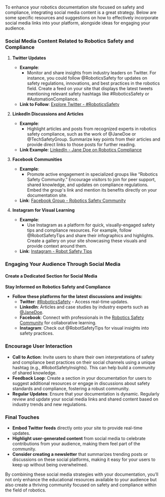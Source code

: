 To enhance your robotics documentation site focused on safety and compliance, integrating social media content is a great strategy. Below are some specific resources and suggestions on how to effectively incorporate social media links into your platform, alongside ideas for engaging your audience.

### Social Media Content Related to Robotics Safety and Compliance

1. **Twitter Updates**
   - **Example**:
     - Monitor and share insights from industry leaders on Twitter. For instance, you could follow @RoboticsSafety for updates on safety regulations, innovations, and best practices in the robotics field. Create a feed on your site that displays the latest tweets mentioning relevant safety hashtags like #RoboticsSafety or #AutomationCompliance.
   - **Link to Follow**: [Explore Twitter - #RoboticsSafety](https://twitter.com/search?q=%23RoboticsSafety)

2. **LinkedIn Discussions and Articles**
   - **Example**:
     - Highlight articles and posts from recognized experts in robotics safety compliance, such as the work of @JaneDoe or @TechSafetyGroup. Summarize key points from their articles and provide direct links to those posts for further reading.
   - **Link Example**: [LinkedIn - Jane Doe on Robotics Compliance](https://www.linkedin.com/in/janedoe)

3. **Facebook Communities**
   - **Example**:
     - Promote active engagement in specialized groups like “Robotics Safety Community.” Encourage visitors to join for peer support, shared knowledge, and updates on compliance regulations. Embed the group's link and mention its benefits directly on your documentation site.
   - **Link**: [Facebook Group - Robotics Safety Community](https://www.facebook.com/groups/roboticsafetycommunity)

4. **Instagram for Visual Learning**
   - **Example**:
     - Use Instagram as a platform for quick, visually-engaged safety tips and compliance resources. For example, follow @RobotSafetyTips and share their infographics and highlights. Create a gallery on your site showcasing these visuals and provide context around them.
   - **Link**: [Instagram - Robot Safety Tips](https://www.instagram.com/robotsafetytips/)

### Engaging Your Audience Through Social Media

#### Create a Dedicated Section for Social Media
**Stay Informed on Robotics Safety and Compliance**
- **Follow these platforms for the latest discussions and insights:**
  - **Twitter**: [#RoboticsSafety](https://twitter.com/search?q=%23RoboticsSafety) - Access real-time updates.
  - **LinkedIn**: Articles and case studies by industry experts such as [@JaneDoe](https://www.linkedin.com/in/janedoe).
  - **Facebook**: Connect with professionals in the [Robotics Safety Community](https://www.facebook.com/groups/roboticsafetycommunity) for collaborative learning.
  - **Instagram**: Check out @RobotSafetyTips for visual insights into safety practices.

### Encourage User Interaction
- **Call to Action**: Invite users to share their own interpretations of safety and compliance best practices on their social channels using a unique hashtag (e.g., #RobotSafetyInsights). This can help build a community of shared knowledge.
- **Feedback Loop**: Create a section in your documentation for users to suggest additional resources or engage in discussions about safety standards and compliance, fostering a robust community.
- **Regular Updates**: Ensure that your documentation is dynamic. Regularly review and update your social media links and shared content based on industry trends and new regulations.

### Final Touches
- **Embed Twitter feeds** directly onto your site to provide real-time updates.
- **Highlight user-generated content** from social media to celebrate contributions from your audience, making them feel part of the community.
- **Consider creating a newsletter** that summarizes trending posts or discussions on these social platforms, making it easy for your users to keep up without being overwhelmed.

By combining these social media strategies with your documentation, you’ll not only enhance the educational resources available to your audience but also create a thriving community focused on safety and compliance within the field of robotics.